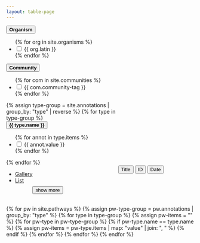 ```yaml
---
layout: table-page
---
```

<div class="container">
  <div class="row">
    <div class="col-sm" id="checkboxes" style="max-width:300px;">
      <section class="facet">
      <div class="facet-header">
        <button type="button" class="btn btn-link facet-toggle" data-toggle="collapse" href="#organisms" aria-expanded="true" aria-controls="collapseExample">
        <strong class="facet-title">Organism</strong>
        </button>
      </div>
      <div class="facet-body collapse show" id="organisms">
        <ul class="facet-group">
          {% for org in site.organisms %}
            <li class="facet-group-item">
              <label class="form-check-label">
              <input class="form-check-input" type="checkbox" name="organisms" value="{{ org.latin }}">
              {{ org.latin }}
              </label>
            </li>
          {% endfor %}
        </ul>
      </div>
      <div class="facet-header">
        <button type="button" class="btn btn-link facet-toggle" data-toggle="collapse" href="#communities" aria-expanded="true" aria-controls="collapseExample">
        <strong class="facet-title">Community</strong>
        </button>
      </div>
      <div class="facet-body collapse" id="communities">
        <ul class="facet-group">
          {% for com in site.communities %}
            <li class="facet-group-item">
              <label class="form-check-label">
              <input class="form-check-input" type="checkbox" name="communities" value="{{ com.community-tag }}">
              {{ com.community-tag }}
              </label>
            </li>
          {% endfor %}
        </ul>
      </div>
      <!-- Subset of parent terms per ontology? -->
      {% assign type-group = site.annotations | group_by: "type" | reverse %}
      {% for type in type-group %}
        <div class="facet-header">
          <button type="button" class="btn btn-link facet-toggle" data-toggle="collapse" href="#{{ type.name |downcase | replace:" ","_"}}" aria-expanded="true" aria-controls="collapseExample">
          <strong class="facet-title">{{ type.name }}</strong>
          </button>
        </div>
        <div class="facet-body collapse" id="{{ type.name |downcase | replace:" ","_"}}">
          <ul class="facet-group">
            {% for annot in type.items %}
              <li class="facet-group-item">
                <label class="form-check-label">
                <input class="form-check-input" type="checkbox" name="{{ type.name |downcase | replace:" ","_"}}" value="{{ annot.value }}">
                {{ annot.value }}
                </label>
              </li>
            {% endfor %}
          </ul>
        </div>
      {% endfor %}
      </section>
    </div> <!-- End checkboxes div -->
    <div class="col-sm" id="tabs">
      <ul class="nav nav-tabs" style="float:left;">
        <li class="nav-item">
          <a class="nav-link active" data-toggle="tab" href="#gallery">Gallery</a>
        </li>
        <li class="nav-item">
          <a class="nav-link" data-toggle="tab" href="#list">List</a>
        </li>
      </ul>
      <div style="margin-left:300px;"> 
      <button type="button" class="btn btn-sm btn-outline-secondary" onclick="sortTable(6)" title="Sort by title">Title <i class="fa fa-sort"></i></button>
      <button type="button" class="btn btn-sm btn-outline-secondary" onclick="sortTable(5)" title="Sort by ID">ID <i class="fa fa-sort"></i></button>
      <button type="button" class="btn btn-sm btn-outline-secondary" onclick="sortTable(9)" title="Sort by last edited date">Date <i class="fa fa-sort"></i></button>
      </div>
      <div class="tab-content" >
        <div class="tab-pane fade show active" id="gallery" role="tabpanel">
          <br/>
          <div class="row" id="pwcards">
            <!-- Add cards here -->
          </div>
          <br/>
          <input type="button" class="badge badge-secondary" id="cardsMore" value="show more" style="">
        </div>
        <div class="tab-pane fade" id="list" role="tabpanel">
          <br/>
          <ul id="pwlist" style="margin-left: 20px;">
            <!-- Add list here -->
          </ul>
        </div>
      </div> 
    </div> <!-- End tabs -->
  </div> <!-- End row -->
  <div class="col-sm" id="hidden-table">
    <div class="row">
      <div class="results">
      </div>
      <div class="table-responsive-sm">
        <table  class="table table-sm" id="myTable"> 
            <th style="display:none;">Organism<br /><input type="text" id="org" style="width:50px;" onkeyup="filterTable()"></th>
            <th style="display:none;">Communities<br /><input type="text" id="com" style="width:50px;" onkeyup="filterTable()"></th>
            <th style="display:none;">Pathway Terms<br /><input type="text" id="pwo" style="width:50px;" onkeyup="filterTable()"></th>
            <th style="display:none;">Disease Terms<br /><input type="text" id="dio" style="width:50px;" onkeyup="filterTable()"></th>
            <th style="display:none;">Cell Types<br /><input type="text" id="cto" style="width:50px;" onkeyup="filterTable()"></th>
            <th style="display:none;" >wpid</th>
            <th style="display:none;" >title</th>
            <th style="display:none;" >url</th>
            <th style="display:none;" >firstorg</th>
            <th style="display:none;" >lastedited</th>
            {% for pw in site.pathways %}
              {% assign pw-type-group = pw.annotations | group_by: "type" %}
              <tr>
                <td style="display:none;" title="{{ pw.organisms | join: ", "}}">{{ pw.organisms | join: ", "}}</td>
                <td style="display:none;" title="{{ pw.communities | join: ", "}}">{{ pw.communities | join: ", "}}</td>
                {% for type in type-group %}  
                  {% assign pw-items = "" %}
                  {% for pw-type in pw-type-group %}
                    {% if pw-type.name == type.name %}
                      {% assign pw-items = pw-type.items | map: "value" | join: ", " %}
                    {% endif %}
                  {% endfor %}
                  <td style="display:none;" title="{{ pw-items }}">
                    <div style="overflow: hidden; max-height: 50px; white-space: nowrap; text-overflow: ellipsis;">
                    {{ pw-items }}
                    </div>
                  </td>
                {% endfor %}
                <td style="display:none;" >{{ pw.wpid }}</td>
                <td style="display:none;" >{{ pw.title }}</td>
                <td style="display:none;" >{{ pw.url }}</td>
                <td style="display:none;" >{{ pw.organisms.first }}</td>
                <td style="display:none;" >{{ pw.last-edited }}</td>
              </tr>
            {% endfor %}
        </table>
      </div>
    </div>
  </div> <!-- End hidden table -->
</div>

<script>
// TABLE FILTER
// Declare one-time variables
var btnMore = $("#cardsMore");
var table = document.getElementById("myTable");
var tr = table.getElementsByTagName("tr");
var cardDiv = document.getElementById('pwcards');
var listDiv = document.getElementById('pwlist');
var fils = {
  'org':0,
  'com':1,
  'pwo':2,
  'dio':3,
  'cto':4
};
// Initialize states
btnMore.hide();
sortTable(6);

function filterTable() {
  // Declare variables
  var activeFils, emptyFils, input, filSplit, td, i, j, txtValue, cardVars;
  activeFils = [];
  emptyFils = [];
  cardVars = {};
  cardVarsMore = [];
  cardDiv.innerHTML = "";
  listDiv.innerHTML = "";
  j = 0;
  btnMore.hide();

  // Define empty and active filter sets
  Object.keys(fils).forEach(key => {
    input = document.getElementById(key).value;
    if (input.length > 0){
      activeFils.push(key);
    } else {
      emptyFils.push(key);
    }
  });
 
  // Loop through all table rows  
  for (var i = 0; i < tr.length; i++) {
    // Loop through column filters
    if(activeFils.length == 0) {
      // Hide all if nothing selected 
      tr[i].style.display = "none";
    } else if (emptyFils.length > 0) {
      // Show all rows if an column filter is empty 
      tr[i].style.display = "";
    }
    // Loop through active column filters
    activeFils.forEach(key => {
      input = document.getElementById(key);
      filSplit = input.value.toUpperCase().split(",");
      td = tr[i].getElementsByTagName("td")[fils[key]];
      if (td) {
        txtValue = td.textContent || td.innerText;
        tvSplit = txtValue.toUpperCase().trim().split(",");
        // console.log(tvSplit);
        // console.log(filSplit);
        if (filSplit.filter(value => tvSplit.includes(value)).length > 0  //filter.indexOf(txtValue.toUpperCase()) !== -1  
        && tr[i].style.display != "none") {
          // Show those that match the filter and aren't already hidden
          tr[i].style.display = "";
        } else {
          // Hide those that don't match the filter
          tr[i].style.display = "none";
        }
      } 
    });
    if (tr[i].style.display == "" && i > 0){
      j++;
      cardVars = {};
      cardVars["wpid"] = tr[i].cells[5].innerText;
      cardVars["title"] = tr[i].cells[6].innerText;
      cardVars["url"] = tr[i].cells[7].innerText;
      cardVars["org"] = tr[i].cells[8].innerText;
      addList(cardVars);
      if(j <= 40){
        addCard(cardVars); //display "show more" button and store cards at i > 40
      } else {
        btnMore.show();
        cardVarsMore.push(cardVars);
      }
    }
    // console.log(tr[i]);
  }
  // console.log(cardVarsMore);
}

// Listen for organism checkboxes
var orgList = []
var interests = document.querySelectorAll("[name=organisms"); 
for (var index = 0; index < interests.length; index++) { 
    interests[index].addEventListener("change", function(evt){ 
        var checkbox = evt.target; 
        //console.log(checkbox.value + " changed to " + checkbox.checked); 
        orgList = $("input:checkbox[name=organisms]:checked").map(function(){return $(this).val()}).get();
        document.getElementById('org').value = orgList;
        filterTable();
    }); 
}
// Listen for community checkboxes
var comList = []
var interests = document.querySelectorAll("[name=communities"); 
for (var index = 0; index < interests.length; index++) { 
    interests[index].addEventListener("change", function(evt){ 
        var checkbox = evt.target; 
        //console.log(checkbox.value + " changed to " + checkbox.checked); 
        comList = $("input:checkbox[name=communities]:checked").map(function(){return $(this).val()}).get();
        document.getElementById('com').value = comList;
        filterTable();
    }); 
}
// Listen for Pathway Ontology checkboxes
var pwoList = []
var interests = document.querySelectorAll("[name=pathway_ontology"); 
for (var index = 0; index < interests.length; index++) { 
    interests[index].addEventListener("change", function(evt){ 
        var checkbox = evt.target; 
        //console.log(checkbox.value + " changed to " + checkbox.checked); 
        pwoList = $("input:checkbox[name=pathway_ontology]:checked").map(function(){return $(this).val()}).get();
        document.getElementById('pwo').value = pwoList;
        filterTable();
    }); 
}
// Listen for Disease checkboxes
var dioList = []
var interests = document.querySelectorAll("[name=disease"); 
for (var index = 0; index < interests.length; index++) { 
    interests[index].addEventListener("change", function(evt){ 
        var checkbox = evt.target; 
        //console.log(checkbox.value + " changed to " + checkbox.checked); 
        dioList = $("input:checkbox[name=disease]:checked").map(function(){return $(this).val()}).get();
        document.getElementById('dio').value = dioList;
        filterTable();
    }); 
}
// Listen for Pathway Ontology checkboxes
var ctoList = []
var interests = document.querySelectorAll("[name=cell_type"); 
for (var index = 0; index < interests.length; index++) { 
    interests[index].addEventListener("change", function(evt){ 
        var checkbox = evt.target; 
        //console.log(checkbox.value + " changed to " + checkbox.checked); 
        ctoList = $("input:checkbox[name=cell_type]:checked").map(function(){return $(this).val()}).get();
        document.getElementById('cto').value = ctoList;
        filterTable();
    }); 
}


// URL PARAMETERS
var orgList, comList, pwoList, dioList, ctoList;
var url_string = window.location.href;
var url = new URL(url_string);
if (url.searchParams.toString().length > 0){
  orgList = url.searchParams.get("org");
  comList = url.searchParams.get("com");
  pwoList = url.searchParams.get("pwo");
  dioList = url.searchParams.get("dio");
  ctoList = url.searchParams.get("cto");
} else {
  // Check org:human by default if no other parameters
  orgList = "Homo sapiens";
  comList = null;
  pwoList = null;
  dioList = null;
  ctoList = null;

}  
//console.log(orgList);

// CHECKBOXES
var event = document.createEvent("HTMLEvents");
event.initEvent('change', false, true);

if(null != orgList){
  document.getElementById("organisms").classList.add('show');
  document.getElementById("organisms").classList.remove('hide');  
orgList.split(",").forEach(key => {
  var checkbox = document.querySelectorAll(`input[type='checkbox'][name='organisms'][value=${CSS.escape(key)}]`)[0];
  checkbox.checked = true;
  checkbox.dispatchEvent(event);
});
} else {
  document.getElementById("organisms").classList.add('hide');
  document.getElementById("organisms").classList.remove('show');
}
if(null != comList){
  document.getElementById("communities").classList.add('show');
  document.getElementById("communities").classList.remove('hide'); 
comList.split(",").forEach(key => {
  var checkbox = document.querySelectorAll(`input[type='checkbox'][name='communities'][value=${CSS.escape(key)}]`)[0];
  checkbox.checked = true;
  checkbox.dispatchEvent(event);
});
} else {
  document.getElementById("communities").classList.add('hide');
  document.getElementById("communities").classList.remove('show');
}
if(null != pwoList){
  document.getElementById("pathway_ontology").classList.add('show');
  document.getElementById("pathway_ontology").classList.remove('hide'); 
pwoList.split(",").forEach(key => {
  var checkbox = document.querySelectorAll(`input[type='checkbox'][name='pathway_ontology'][value=${CSS.escape(key)}]`)[0];
  checkbox.checked = true;
  checkbox.dispatchEvent(event);
});
} else {
  document.getElementById("pathway_ontology").classList.add('hide');
  document.getElementById("pathway_ontology").classList.remove('show');
}
if(null != dioList){
  document.getElementById("disease").classList.add('show');
  document.getElementById("disease").classList.remove('hide'); 
dioList.split(",").forEach(key => {
  var checkbox = document.querySelectorAll(`input[type='checkbox'][name='disease'][value=${CSS.escape(key)}]`)[0];
  checkbox.checked = true;
  checkbox.dispatchEvent(event);
});
} else {
  document.getElementById("disease").classList.add('hide');
  document.getElementById("disease").classList.remove('show');
}
if(null != ctoList){
  document.getElementById("cell_type").classList.add('show');
  document.getElementById("cell_type").classList.remove('hide'); 
ctoList.split(",").forEach(key => {
  var checkbox = document.querySelectorAll(`input[type='checkbox'][name='cell_type'][value=${CSS.escape(key)}]`)[0];
  checkbox.checked = true;
  checkbox.dispatchEvent(event);
});
} else {
  document.getElementById("cell_type").classList.add('hide');
  document.getElementById("cell_type").classList.remove('show');
}

// function to add cards
function addCard(c){
  cardDiv.innerHTML += '<div class="col-sm-auto">' +
    '<div class="card" style="width: 10rem;">' +
      '<a class="card-link" href="'+c["url"]+'">' +
        '<img class="card-img-top" src="/assets/img/'+c["wpid"]+'/'+c["wpid"]+'-thumb.png" alt="'+c["title"]+'>' +
        '<div class="card-body">' +
          '<p class="card-text">'+c["title"]+' <em>('+c["org"]+')</em></p>' +
  '</div></a></div></div>';
}
// function to item to list
function addList(c){
  listDiv.innerHTML += '<li><a href="'+c["url"]+'">'+c["title"]+' <em>('+c["org"]+')</em></a></li>';
}

  btnMore.click(function (e) {
    e.preventDefault();
    btnMore.hide();
    var k=0;
    Object.values(cardVarsMore).forEach(val => {
      if(k <= 80){ // show 80 at a time
        addCard(val); 
        cardVarsMore.shift();
      } else {
        btnMore.show();
      }
      k++;
    });
  });

function sortTable(n) {
  var table, rows, switching, q ,r, x, y, shouldSwitch, dir, switchcount = 0;
  var visibleRows = [];
  table = document.getElementById("myTable");
  switching = true;
  dir = "asc";
  rows = table.rows;
  /* Collect visible rows (except the
  first, which contains table headers) */
  for (q = 1; q < rows.length; q++) {
    if (rows[q].style.display == ""){ //visible row
      visibleRows.push(q);
    }
  }
  while (switching) {
    switching = false;
    /* Loop through all VISIBLE table rows (+1) */
    for (r = 0; r < (visibleRows.length -1); r++){
      // console.log(visibleRows[r]);
      shouldSwitch = false;
      /* Get the two elements you want to compare,
      one from current row and one from the next: */
      x = rows[visibleRows[r]].getElementsByTagName("TD")[n];
      y = rows[visibleRows[r + 1]].getElementsByTagName("TD")[n];
      /* Check if the two rows should switch place,
      based on the direction, asc or desc: */
      if (dir == "asc") {
        if (n == 9){ // Date
          if (new Date(x.innerHTML) > new Date(y.innerHTML)) {
            shouldSwitch = true;
            break;
          }
        } else {
          if (x.innerHTML.toLowerCase() > y.innerHTML.toLowerCase()) {
            shouldSwitch = true;
            break;
          }
        }
      } else if (dir == "desc") {
        if (n == 9){ // Date
          if (new Date(x.innerHTML) < new Date(y.innerHTML)) {
            shouldSwitch = true;
            break;
          }
        } else {
          if (x.innerHTML.toLowerCase() < y.innerHTML.toLowerCase()) {
            shouldSwitch = true;
            break;
          }
        }
      }
    } // end for each row
    if (shouldSwitch) {
      rows[visibleRows[r]].parentNode.insertBefore(rows[visibleRows[r + 1]], rows[visibleRows[r]]);
      switching = true;
      switchcount ++;
    } else {
      if (switchcount == 0 && dir == "asc") {
        dir = "desc";
        switching = true;
      }
    }
  } 
  filterTable()
}
</script>